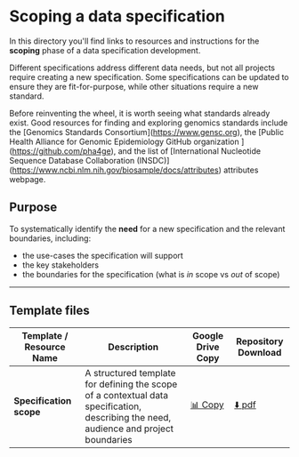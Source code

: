 # Scoping a data specification

In this directory you'll find links to resources and instructions for the **scoping** phase of a data specification development.

Different specifications address different data needs, but not all projects require creating a new specification. Some specifications can  be updated to ensure they are fit-for-purpose, while other situations require a new standard. 

Before reinventing the wheel, it is worth seeing what standards already exist. Good resources for finding and exploring genomics standards include the \[Genomics Standards Consortium](https://www.gensc.org), the \[Public Health Alliance for Genomic Epidemiology GitHub organization ](https://github.com/pha4ge), and the list of \[International Nucleotide Sequence Database Collaboration (INSDC)](https://www.ncbi.nlm.nih.gov/biosample/docs/attributes) attributes webpage.

## Purpose
To systematically identify the **need** for a new specification and the relevant boundaries, including:
- the use-cases the specification will support
- the key stakeholders
- the boundaries for the specification (what is *in* scope vs *out* of scope)

---
## Template files

| **Template / Resource Name** | **Description** | **Google Drive Copy** | **Repository Download** |
|-------------------------------|-----------------|------------------------|--------------------------|
|**Specification scope**|A structured template for defining the scope of a contextual data specification, describing the need, audience and project boundaries|[📊 Copy](https://docs.google.com/document/d/1lfO-xBjB-32RoVkyl6znLV7bn951dCGxFB_jB20vSqQ/copy)|[⬇️ pdf](https://github.com/cbarcl01/specification-development-training/blob/main/resources/templates/Scoping.pdf)|
